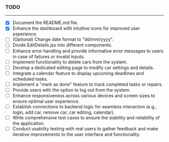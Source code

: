 ### TODO

---

- [x] Document the README.md file.
- [x] Enhance the dashboard with intuitive icons for improved user experience.
- [ ] (Optional) Change date format to "dd/mm/yyyy".
- [ ] Divide EditDetails.jsx into different components.
- [ ] Enhance error handling and provide informative error messages to users in case of failures or invalid inputs.
- [ ] Implement functionality to delete cars from the system.
- [ ] Develop a dedicated editing page to modify car settings and details.
- [ ] Integrate a calendar feature to display upcoming deadlines and scheduled tasks.
- [ ] Implement a "mark as done" feature to track completed tasks or repairs.
- [ ] Provide users with the option to log out from the system.
- [ ] Enhance responsiveness across various devices and screen sizes to ensure optimal user experience.
- [ ] Establish connections to backend logic for seamless interaction (e.g., login, add car, remove car, car editing, calendar).
- [ ] Write comprehensive test cases to ensure the stability and reliability of the application.
- [ ] Conduct usability testing with real users to gather feedback and make iterative improvements to the user interface and functionality.
